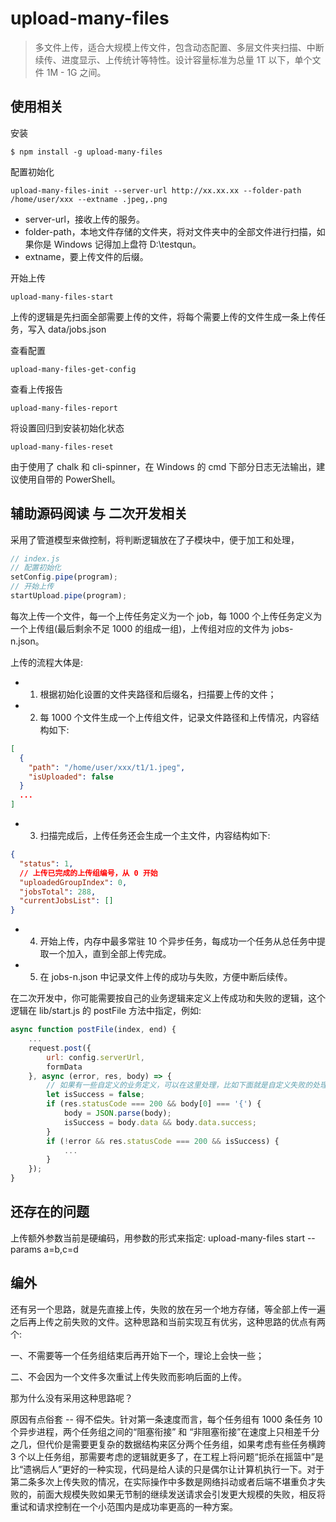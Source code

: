 # upload-many-files

> 多文件上传，适合大规模上传文件，包含动态配置、多层文件夹扫描、中断续传、进度显示、上传统计等特性。设计容量标准为总量 1T 以下，单个文件 1M - 1G 之间。

## 使用相关

安装
```shell
$ npm install -g upload-many-files
```

配置初始化
```shell
upload-many-files-init --server-url http://xx.xx.xx --folder-path /home/user/xxx --extname .jpeg,.png
```
- server-url，接收上传的服务。
- folder-path，本地文件存储的文件夹，将对文件夹中的全部文件进行扫描，如果你是 Windows 记得加上盘符 D:\testqun。
- extname，要上传文件的后缀。

开始上传
```shell
upload-many-files-start
```
上传的逻辑是先扫面全部需要上传的文件，将每个需要上传的文件生成一条上传任务，写入 data/jobs.json 

查看配置
```shell
upload-many-files-get-config
```

查看上传报告
```shell
upload-many-files-report
```

将设置回归到安装初始化状态
```shell
upload-many-files-reset
```

由于使用了 chalk 和 cli-spinner，在 Windows 的 cmd 下部分日志无法输出，建议使用自带的 PowerShell。

## 辅助源码阅读 与 二次开发相关

采用了管道模型来做控制，将判断逻辑放在了子模块中，便于加工和处理，

```js
// index.js
// 配置初始化
setConfig.pipe(program);
// 开始上传
startUpload.pipe(program);
```

每次上传一个文件，每一个上传任务定义为一个 job，每 1000 个上传任务定义为一个上传组(最后剩余不足 1000 的组成一组)，上传组对应的文件为 jobs-n.json。

上传的流程大体是:

- 1. 根据初始化设置的文件夹路径和后缀名，扫描要上传的文件；
- 2. 每 1000 个文件生成一个上传组文件，记录文件路径和上传情况，内容结构如下:

```json
[
  {
    "path": "/home/user/xxx/t1/1.jpeg",
    "isUploaded": false
  }
  ...
]
```

- 3. 扫描完成后，上传任务还会生成一个主文件，内容结构如下:

```json
{
  "status": 1,
  // 上传已完成的上传组编号，从 0 开始
  "uploadedGroupIndex": 0,
  "jobsTotal": 288,
  "currentJobsList": []
}
```

- 4. 开始上传，内存中最多常驻 10 个异步任务，每成功一个任务从总任务中提取一个加入，直到全部上传完成。
- 5. 在 jobs-n.json 中记录文件上传的成功与失败，方便中断后续传。

在二次开发中，你可能需要按自己的业务逻辑来定义上传成功和失败的逻辑，这个逻辑在 lib/start.js 的 postFile 方法中指定，例如:

```js
async function postFile(index, end) {
    ...
    request.post({
        url: config.serverUrl,
        formData
    }, async (error, res, body) => {
        // 如果有一些自定义的业务定义，可以在这里处理，比如下面就是自定义失败的处理
        let isSuccess = false;
        if (res.statusCode === 200 && body[0] === '{') {
            body = JSON.parse(body);
            isSuccess = body.data && body.data.success;
        }
        if (!error && res.statusCode === 200 && isSuccess) {
            ...
        }
    });
}
```

## 还存在的问题

上传额外参数当前是硬编码，用参数的形式来指定: upload-many-files start --params a=b,c=d

## 编外

还有另一个思路，就是先直接上传，失败的放在另一个地方存储，等全部上传一遍之后再上传之前失败的文件。这种思路和当前实现互有优劣，这种思路的优点有两个:

一、不需要等一个任务组结束后再开始下一个，理论上会快一些；

二、不会因为一个文件多次重试上传失败而影响后面的上传。

那为什么没有采用这种思路呢？

原因有点俗套 -- 得不偿失。针对第一条速度而言，每个任务组有 1000 条任务 10 个异步进程，两个任务组之间的“阻塞衔接” 和 “非阻塞衔接”在速度上只相差千分之几，但代价是需要更复杂的数据结构来区分两个任务组，如果考虑有些任务横跨 3 个以上任务组，那需要考虑的逻辑就更多了，在工程上将问题“扼杀在摇篮中”是比“遗祸后人”更好的一种实现，代码是给人读的只是偶尔让计算机执行一下。对于第二条多次上传失败的情况，在实际操作中多数是网络抖动或者后端不堪重负才失败的，前面大规模失败如果无节制的继续发送请求会引发更大规模的失败，相反将重试和请求控制在一个小范围内是成功率更高的一种方案。
